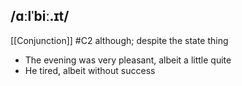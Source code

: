 ## /ɑːlˈbiː.ɪt/
[[Conjunction]]
#C2
although; despite the state thing

- The evening was very pleasant, albeit a little quite
- He tired, albeit without success